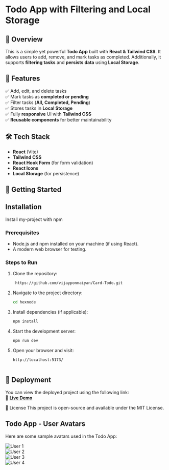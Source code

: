 # Todo App with Filtering and Local Storage

## 📌 Overview  
This is a simple yet powerful **Todo App** built with **React & Tailwind CSS**. It allows users to add, remove, and mark tasks as completed. Additionally, it supports **filtering tasks** and **persists data** using **Local Storage**.

## 🎯 Features  
✅ Add, edit, and delete tasks  
✅ Mark tasks as **completed or pending**  
✅ Filter tasks (**All, Completed, Pending**)  
✅ Stores tasks in **Local Storage**  
✅ Fully **responsive** UI with **Tailwind CSS**  
✅ **Reusable components** for better maintainability  

## 🛠️ Tech Stack  
- **React** (Vite)  
- **Tailwind CSS**  
- **React Hook Form** (for form validation)  
- **React Icons**  
- **Local Storage** (for persistence)  

## 🚀 Getting Started  

## Installation

Install my-project with npm
### Prerequisites
- Node.js and npm installed on your machine (if using React).
- A modern web browser for testing.
### Steps to Run
1. Clone the repository:
   ```bash
    https://github.com/vijayponnaiyan/Card-Todo.git
   ```
 
3. Navigate to the project directory:
   ```bash
   cd hexnode
   ```
4. Install dependencies (if applicable):
   ```bash
   npm install
   ```
5. Start the development server:
   ```bash
   npm run dev
   ```
6. Open your browser and visit:
   ```
   http://localhost:5173/
    
## 🚀 Deployment  
You can view the deployed project using the following link:  
🔗 **[Live Demo](https://card-todo.vercel.app/)**


📜 License
This project is open-source and available under the MIT License.


## Todo App - User Avatars  

Here are some sample avatars used in the Todo App:

![User 1](https://randomuser.me/api/portraits/men/99.jpg)  
![User 2](https://randomuser.me/api/portraits/men/99.jpg)  
![User 3](https://randomuser.me/api/portraits/women/80.jpg)  
![User 4](https://randomuser.me/api/portraits/men/67.jpg)  

